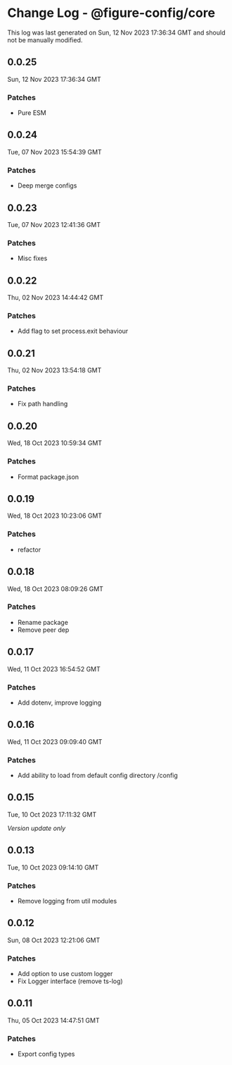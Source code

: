 # Change Log - @figure-config/core

This log was last generated on Sun, 12 Nov 2023 17:36:34 GMT and should not be manually modified.

## 0.0.25
Sun, 12 Nov 2023 17:36:34 GMT

### Patches

- Pure ESM

## 0.0.24
Tue, 07 Nov 2023 15:54:39 GMT

### Patches

- Deep merge configs

## 0.0.23
Tue, 07 Nov 2023 12:41:36 GMT

### Patches

- Misc fixes

## 0.0.22
Thu, 02 Nov 2023 14:44:42 GMT

### Patches

- Add flag to set process.exit behaviour

## 0.0.21
Thu, 02 Nov 2023 13:54:18 GMT

### Patches

- Fix path handling

## 0.0.20
Wed, 18 Oct 2023 10:59:34 GMT

### Patches

- Format package.json

## 0.0.19
Wed, 18 Oct 2023 10:23:06 GMT

### Patches

- refactor

## 0.0.18
Wed, 18 Oct 2023 08:09:26 GMT

### Patches

- Rename package
- Remove peer dep

## 0.0.17
Wed, 11 Oct 2023 16:54:52 GMT

### Patches

- Add dotenv, improve logging

## 0.0.16
Wed, 11 Oct 2023 09:09:40 GMT

### Patches

- Add ability to load from default config directory <base>/config

## 0.0.15
Tue, 10 Oct 2023 17:11:32 GMT

_Version update only_

## 0.0.13
Tue, 10 Oct 2023 09:14:10 GMT

### Patches

- Remove logging from util modules

## 0.0.12
Sun, 08 Oct 2023 12:21:06 GMT

### Patches

- Add option to use custom logger
- Fix Logger interface (remove ts-log)

## 0.0.11
Thu, 05 Oct 2023 14:47:51 GMT

### Patches

- Export config types

